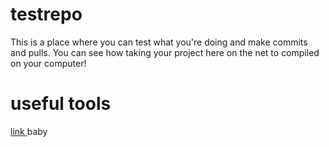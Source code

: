 # testrepo
This is a place where you can test what you're doing and make commits and pulls. You can see how taking your project here on the net to compiled on your computer!

# useful tools
<a href="google.com">link </a> baby
